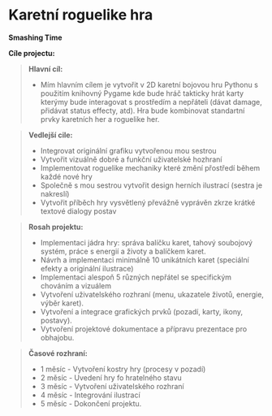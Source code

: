 ﻿# Karetní roguelike hra
 **Smashing Time**


 **Cíle projectu:**

>**Hlavní cíl:**
> - Mím hlavním cílem je vytvořit v 2D karetní bojovou hru Pythonu s použitím knihovný Pygame kde bude hráč takticky hrát karty kterýmy bude interagovat s prostředím a nepřáteli (dávat damage, přidávat status effecty, atd). Hra bude kombinovat standartní prvky karetních her a roguelike her.

>**Vedlejší cile:**
> - Integrovat originální grafiku vytvořenou mou sestrou
> - Vytvořit vizuálně dobré a funkční uživatelské hozhraní
> - Implementovat roguelike mechaniky které změní přostředí během každé nové hry
> - Společně s mou sestrou vytvořit design herních ilustrací (sestra je nakreslí)
> - Vytvořit příběch hry vysvětlený převážně vyprávěn zkrze krátké textové dialogy postav


>**Rosah projektu:**
> - Implementaci jádra hry: správa balíčku karet, tahový soubojový systém, práce s energií a životy a balíčkem karet.
> - Návrh a implementaci minimálně 10 unikátních karet (speciální efekty a originální ilustrace)
> - Implementaci alespoň 5 různých nepřátel se specifickým chováním a vizuálem
> - Vytvoření uživatelského rozhraní (menu, ukazatele životů, energie, výběr karet).
> - Vytvoření a integrace grafických prvků (pozadí, karty, ikony, postavy).
> - Vytvoření projektové dokumentace a přípravu prezentace pro obhajobu.


>**Časové rozhraní:**
> - 1 měsíc - Vytvoření kostry hry (procesy v pozadí)
> - 2 měsíc - Uvedení hry fo hratelného stavu
> - 3 měsíc - Vytvoření uživatelského rozhraní
> - 4 měsíc - Integrování ilustrací
> - 5 měsíc - Dokončení projektu.

